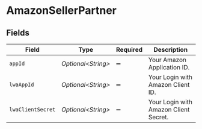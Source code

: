 # AmazonSellerPartner


## Fields

| Field                                 | Type                                  | Required                              | Description                           |
| ------------------------------------- | ------------------------------------- | ------------------------------------- | ------------------------------------- |
| `appId`                               | *Optional\<String>*                   | :heavy_minus_sign:                    | Your Amazon Application ID.           |
| `lwaAppId`                            | *Optional\<String>*                   | :heavy_minus_sign:                    | Your Login with Amazon Client ID.     |
| `lwaClientSecret`                     | *Optional\<String>*                   | :heavy_minus_sign:                    | Your Login with Amazon Client Secret. |